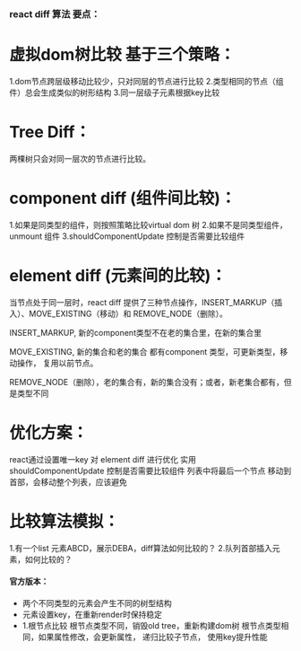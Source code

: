 ### react diff 算法 要点：
# 虚拟dom树比较 基于三个策略：
1.dom节点跨层级移动比较少，只对同层的节点进行比较
2.类型相同的节点（组件）总会生成类似的树形结构
3.同一层级子元素根据key比较

# Tree Diff：
两棵树只会对同一层次的节点进行比较。

# component diff (组件间比较)：
1.如果是同类型的组件，则按照策略比较virtual dom 树
2.如果不是同类型组件，unmount 组件
3.shouldComponentUpdate 控制是否需要比较组件

# element diff (元素间的比较)：
当节点处于同一层时，react diff 提供了三种节点操作，INSERT_MARKUP（插入）、MOVE_EXISTING（移动）和 REMOVE_NODE（删除）。

INSERT_MARKUP, 新的component类型不在老的集合里，在新的集合里

MOVE_EXISTING, 新的集合和老的集合 都有component 类型，可更新类型，移动操作，
复用以前节点。

REMOVE_NODE（删除），老的集合有，新的集合没有；或者，新老集合都有，但是类型不同

# 优化方案：
react通过设置唯一key 对 element diff 进行优化
实用 shouldComponentUpdate 控制是否需要比较组件
列表中将最后一个节点 移动到首部，会移动整个列表，应该避免

# 比较算法模拟：
1.有一个list 元素ABCD，展示DEBA，diff算法如何比较的？
2.队列首部插入元素，如何比较的？


#### 官方版本：
- 两个不同类型的元素会产生不同的树型结构
- 元素设置key，在重新render时保持稳定
- 1.根节点比较
根节点类型不同，销毁old tree，重新构建dom树
根节点类型相同，如果属性修改，会更新属性，
递归比较子节点，
使用key提升性能
